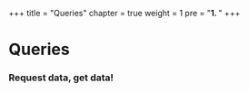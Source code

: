+++
title = "Queries"
chapter = true
weight = 1
pre = "<b>1. </b>"
+++

# Queries

### Request data, get data!